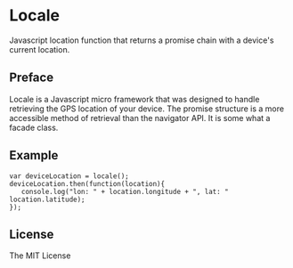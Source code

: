 # Locale
Javascript location function that returns a promise chain with a device's current location.

## Preface
Locale is a Javascript micro framework that was designed to handle retrieving the GPS location of your device.  The promise structure is a more accessible method of retrieval than the navigator API.  It is some what a facade class.

## Example
```
var deviceLocation = locale();
deviceLocation.then(function(location){
   console.log("lon: " + location.longitude + ", lat: " location.latitude); 
});
```

## License
The MIT License